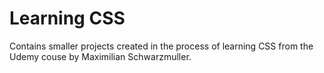 # Learning CSS

Contains smaller projects created in the process of learning CSS from
the Udemy couse by Maximilian Schwarzmuller.